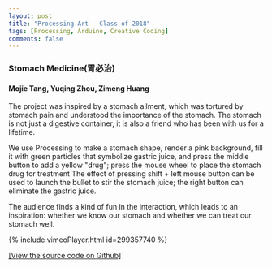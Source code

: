 ```yaml
---
layout: post
title: "Processing Art - Class of 2018"
tags: [Processing, Arduino, Creative Coding]
comments: false
---
```


### Stomach Medicine(胃必治)

#### Mojie Tang, Yuqing Zhou, Zimeng Huang

The project was inspired by a stomach ailment, which was tortured by stomach pain and understood the importance of the stomach. The stomach is not just a digestive container, it is also a friend who has been with us for a lifetime.

We use Processing to make a stomach shape, render a pink background, fill it with green particles that symbolize gastric juice, and press the middle button to add a yellow "drug"; press the mouse wheel to place the stomach drug for treatment The effect of pressing shift + left mouse button can be used to launch the bullet to stir the stomach juice; the right button can eliminate the gastric juice.

The audience finds a kind of fun in the interaction, which leads to an inspiration: whether we know our stomach and whether we can treat our stomach well.

{% include vimeoPlayer.html id=299357740 %}

[[View the source code on Github]](https://www.google.com)

